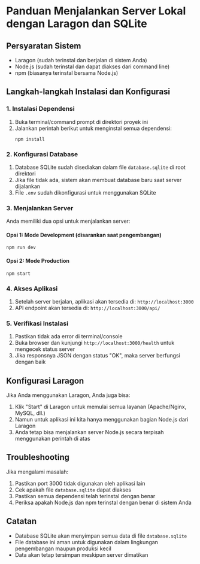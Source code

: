 # Panduan Menjalankan Server Lokal dengan Laragon dan SQLite

## Persyaratan Sistem
- Laragon (sudah terinstal dan berjalan di sistem Anda)
- Node.js (sudah terinstal dan dapat diakses dari command line)
- npm (biasanya terinstal bersama Node.js)

## Langkah-langkah Instalasi dan Konfigurasi

### 1. Instalasi Dependensi
1. Buka terminal/command prompt di direktori proyek ini
2. Jalankan perintah berikut untuk menginstal semua dependensi:
   ```
   npm install
   ```

### 2. Konfigurasi Database
1. Database SQLite sudah disediakan dalam file `database.sqlite` di root direktori
2. Jika file tidak ada, sistem akan membuat database baru saat server dijalankan
3. File `.env` sudah dikonfigurasi untuk menggunakan SQLite

### 3. Menjalankan Server
Anda memiliki dua opsi untuk menjalankan server:

#### Opsi 1: Mode Development (disarankan saat pengembangan)
```
npm run dev
```

#### Opsi 2: Mode Production
```
npm start
```

### 4. Akses Aplikasi
1. Setelah server berjalan, aplikasi akan tersedia di: `http://localhost:3000`
2. API endpoint akan tersedia di: `http://localhost:3000/api/`

### 5. Verifikasi Instalasi
1. Pastikan tidak ada error di terminal/console
2. Buka browser dan kunjungi `http://localhost:3000/health` untuk mengecek status server
3. Jika responsnya JSON dengan status "OK", maka server berfungsi dengan baik

## Konfigurasi Laragon
Jika Anda menggunakan Laragon, Anda juga bisa:

1. Klik "Start" di Laragon untuk memulai semua layanan (Apache/Nginx, MySQL, dll.)
2. Namun untuk aplikasi ini kita hanya menggunakan bagian Node.js dari Laragon
3. Anda tetap bisa menjalankan server Node.js secara terpisah menggunakan perintah di atas

## Troubleshooting
Jika mengalami masalah:

1. Pastikan port 3000 tidak digunakan oleh aplikasi lain
2. Cek apakah file `database.sqlite` dapat diakses
3. Pastikan semua dependensi telah terinstal dengan benar
4. Periksa apakah Node.js dan npm terinstal dengan benar di sistem Anda

## Catatan
- Database SQLite akan menyimpan semua data di file `database.sqlite`
- File database ini aman untuk digunakan dalam lingkungan pengembangan maupun produksi kecil
- Data akan tetap tersimpan meskipun server dimatikan